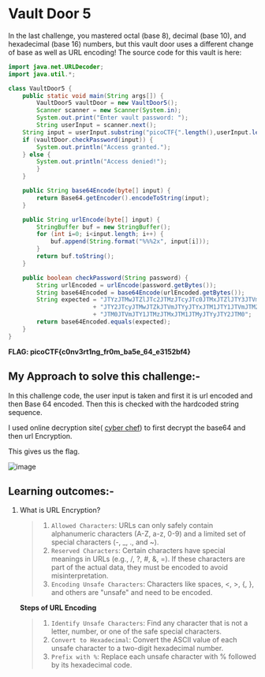 # Vault Door 5

In the last challenge, you mastered octal (base 8), decimal (base 10), and hexadecimal (base 16) numbers, but this vault door uses a different change of base as well as URL encoding! The source code for this vault is here: 

```java
import java.net.URLDecoder;
import java.util.*;

class VaultDoor5 {
    public static void main(String args[]) {
        VaultDoor5 vaultDoor = new VaultDoor5();
        Scanner scanner = new Scanner(System.in);
        System.out.print("Enter vault password: ");
        String userInput = scanner.next();
	String input = userInput.substring("picoCTF{".length(),userInput.length()-1);
	if (vaultDoor.checkPassword(input)) {
	    System.out.println("Access granted.");
	} else {
	    System.out.println("Access denied!");
        }
    }

    public String base64Encode(byte[] input) {
        return Base64.getEncoder().encodeToString(input);
    }

    public String urlEncode(byte[] input) {
        StringBuffer buf = new StringBuffer();
        for (int i=0; i<input.length; i++) {
            buf.append(String.format("%%%2x", input[i]));
        }
        return buf.toString();
    }

    public boolean checkPassword(String password) {
        String urlEncoded = urlEncode(password.getBytes());
        String base64Encoded = base64Encode(urlEncoded.getBytes());
        String expected = "JTYzJTMwJTZlJTc2JTMzJTcyJTc0JTMxJTZlJTY3JTVm"
                        + "JTY2JTcyJTMwJTZkJTVmJTYyJTYxJTM1JTY1JTVmJTM2"
                        + "JTM0JTVmJTY1JTMzJTMxJTM1JTMyJTYyJTY2JTM0";
        return base64Encoded.equals(expected);
    }
}
```
**FLAG: picoCTF{c0nv3rt1ng_fr0m_ba5e_64_e3152bf4}**

## My Approach to solve this challenge:-


In this challenge code, the user input is taken and first it is url encoded and then Base 64 encoded. Then this is checked with the hardcoded string sequence.

I used online decryption site( [cyber chef](https://gchq.github.io/CyberChef/#recipe=From_Base64('A-Za-z0-9%2B/%3D',false,false)URL_Decode()&input=SlRZekpUTXdKVFpsSlRjMkpUTXpKVGN5SlRjMEpUTXhKVFpsSlRZM0pUVm1KVFkySlRjeUpUTXdKVFprSlRWbUpUWXlKVFl4SlRNMUpUWTFKVFZtSlRNMkpUTTBKVFZtSlRZMUpUTXpKVE14SlRNMUpUTXlKVFl5SlRZMkpUTTA)) to first decrypt the base64 and then url Encryption.

This gives us the flag.

![image](https://github.com/user-attachments/assets/b34be3c0-8224-44bf-9e91-8d6d47b99297)

## Learning outcomes:-

1. What is URL Encryption?

   > 1. `Allowed Characters`: URLs can only safely contain alphanumeric characters (A-Z, a-z, 0-9) and a limited set of special characters (-, _, ., and ~).
   > 2. `Reserved Characters`: Certain characters have special meanings in URLs (e.g., /, ?, #, &, =). If these characters are part of the actual data, they must be encoded to avoid misinterpretation.
   > 3. `Encoding Unsafe Characters`: Characters like spaces, <, >, {, }, and others are "unsafe" and need to be encoded.

      **Steps of URL Encoding**

   > 1. `Identify Unsafe Characters`: Find any character that is not a letter, number, or one of the safe special characters.
    > 2. `Convert to Hexadecimal`: Convert the ASCII value of each unsafe character to a two-digit hexadecimal number.
   >  3. `Prefix with %`: Replace each unsafe character with % followed by its hexadecimal code.
